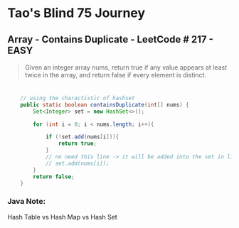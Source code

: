# Tao's Blind 75 Journey
## Array - Contains Duplicate - LeetCode # 217 - EASY

> Given an integer array nums, return true if any value appears at least twice in the array, and return false if every element is distinct.


### 
```java

    // using the charactistic of hashset
    public static boolean containsDuplicate(int[] nums) {
        Set<Integer> set = new HashSet<>();

        for (int i = 0; i < nums.length; i++){

            if (!set.add(nums[i])){
                return true;
            }
            // no need this line -> it will be added into the set in line if (!set.add(nums[i]))
            // set.add(nums[i]);
        }
        return false;
    }

```

### Java Note:
Hash Table vs Hash Map vs Hash Set